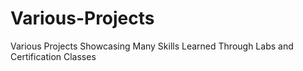 # Various-Projects
Various Projects Showcasing Many Skills Learned Through Labs and Certification Classes
